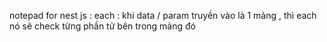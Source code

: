 notepad for nest js : 
each : khi data / param truyền vào là 1 mảng , thì each nó sẽ check từng phần tử bên trong mảng đó 
